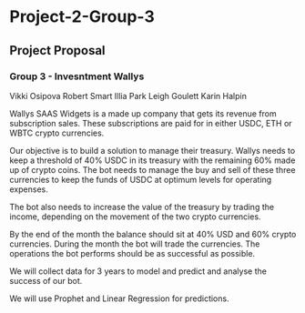 # Project-2-Group-3 #

## Project Proposal ##

### Group 3 - Invesntment Wallys ###
Vikki Osipova
Robert Smart
Illia Park
Leigh Goulett
Karin Halpin

Wallys SAAS Widgets is a made up company that gets its revenue from subscription sales.
These subscriptions are paid for in either USDC, ETH or WBTC crypto currencies. 

Our objective is to build a solution to manage their treasury.  Wallys needs to keep a threshold of 40% USDC in its treasury with the remaining 60% made up of crypto coins.  The bot needs to manage the buy and sell of these three currencies to keep the funds of USDC at optimum levels for operating expenses.  

The bot also needs to increase the value of the treasury by trading the income, depending on the movement of the two crypto currencies.

By the end of the month the balance should sit at 40% USD and 60% crypto currencies.  During the month the bot will trade the currencies.  The operations the bot performs should be as successful as possible.
 
We will collect data for 3 years to model and predict and analyse the success of our bot.  

We will use Prophet and Linear Regression for predictions. 
